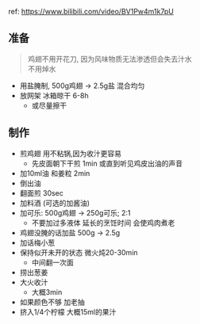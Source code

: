 ref: https://www.bilibili.com/video/BV1Pw4m1k7pU

## 准备
> 鸡翅不用开花刀, 因为风味物质无法渗透但会失去汁水  
> 不用焯水

- 用盐腌制, 500g鸡翅 -> 2.5g盐 混合均匀
- 放网架 冰箱晾干 6-8h
  - 或尽量擦干

## 制作
- 煎鸡翅 用不粘锅,因为收汁更容易
  - 先皮面朝下干煎 1min 或直到听见鸡皮出油的声音
- 加10ml油 和姜粒 2min
- 倒出油
- 翻面煎 30sec
- 加料酒 (可选的加酱油)
- 加可乐: 500g鸡翅 -> 250g可乐; 2:1
  - 不要加过多液体 延长的烹饪时间 会使鸡肉煮老
- 鸡翅没腌的话加盐 500g -> 2.5g
- 加话梅小葱
- 保持似开未开的状态 微火炖20-30min
  - 中间翻一次面
- 捞出葱姜
- 大火收汁
  - 大概3min
- 如果颜色不够 加老抽
- 挤入1/4个柠檬 大概15ml的果汁
  
